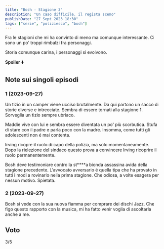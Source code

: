 ```yaml
---
title: "Bosh - Stagione 3"
description: "Un caso difficile, il regista scemo"
publishDate: "27 Sept 2023 18:30"
tags: ["serie", "poliziesco", "bosh"]
---
```


Fra le stagioni che mi ha convinto di meno ma comunque interessante.
Ci sono un po' troppi rimbalzi fra personaggi.

Storia comunque carina, i personaggi si evolvono.

**Spoiler ⬇️**

## Note sui singoli episodi

### 1 (2023-09-27)

Un tizio in un camper viene ucciso brutalmente.
Da qui partono un sacco di storie diverse e intrecciate.
Sembra di essere tornati alla stagione 1.
Sorveglia un tizio sempre ubriaco.

Maddie vive con lui e sembra essere diventata un po' più scorbutica.
Stufa di stare con il padre e parla poco con la madre.
Insomma, come tutti gli adolescenti non é mai contenta.

Irving ricopre il ruolo di capo della polizia, ma solo momentaneamente.
Dopo la rielezione del sindaco questo prova a convincere Irving ricoprire il ruolo permanentemente.

Bosh deve testimoniare contro la st\*\*\*\*a bionda assassina avida della stagione precedente.
L'avvocato avversario é quella tipa che ha provato in tutti i modi a rovinarlo nella prima stagione.
Che odiosa, a volte esagera per nessun motivo. Spietata.

### 2 (2023-09-27)

Bosh si vede con la sua nuova fiamma per comprare dei dischi Jazz.
Che figo questo rapporto con la musica, mi ha fatto venir voglia di ascoltarla anche a me.

## Voto

3/5
